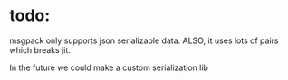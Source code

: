 
# todo:

msgpack only supports json serializable data.
ALSO, it uses lots of pairs which breaks jit.

In the future we could make a custom serialization lib
